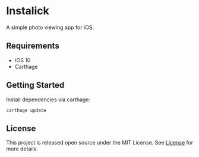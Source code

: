 # Instalick
A simple photo viewing app for iOS.
## Requirements
* iOS 10
* Carthage
## Getting Started
Install dependencies via carthage:
```
carthage update
```
## License
This project is released open source under the MIT License. See [License](https://raw.githubusercontent.com/patrickmontalto/Instalick/master/LICENSE) for more details.
